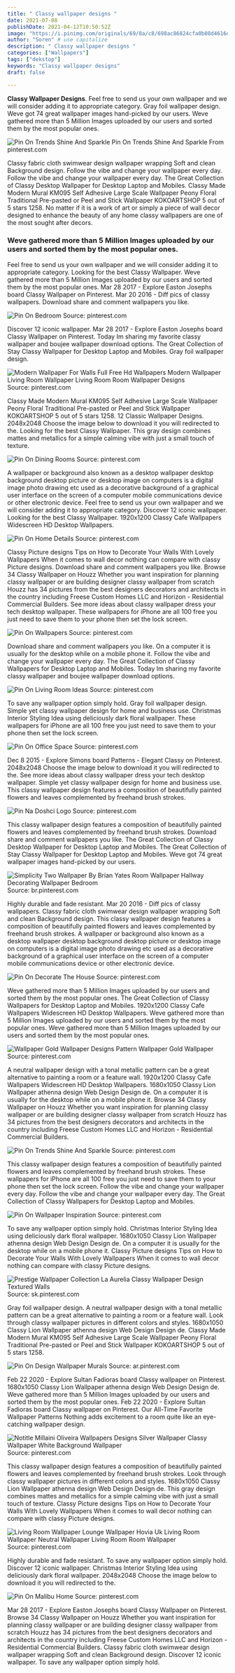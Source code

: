 ```yaml
---
title: " Classy wallpaper designs "
date: 2021-07-08
publishDate: 2021-04-12T10:50:52Z
image: "https://i.pinimg.com/originals/69/8a/c8/698ac86824cfa0b08d4616d4ae7d84c1.jpg"
author: "Soren" # use capitalize
description: " Classy wallpaper designs "
categories: ["Wallpapers"]
tags: ["dekstop"]
keywords: "Classy wallpaper designs"
draft: false

---
```



**Classy Wallpaper Designs**. Feel free to send us your own wallpaper and we will consider adding it to appropriate category. Gray foil wallpaper design. Weve got 74 great wallpaper images hand-picked by our users. Weve gathered more than 5 Million Images uploaded by our users and sorted them by the most popular ones.

![Pin On Trends Shine And Sparkle](https://i.pinimg.com/originals/1e/0e/0b/1e0e0bf2994ad6ae8f4f9a08b5b44eba.jpg "Pin On Trends Shine And Sparkle")
Pin On Trends Shine And Sparkle From pinterest.com


Classy fabric cloth swimwear design wallpaper wrapping Soft and clean Background design. Follow the vibe and change your wallpaper every day. Follow the vibe and change your wallpaper every day. The Great Collection of Classy Desktop Wallpaper for Desktop Laptop and Mobiles. Classy Made Modern Mural KM095 Self Adhesive Large Scale Wallpaper Peony Floral Traditional Pre-pasted or Peel and Stick Wallpaper KOKOARTSHOP 5 out of 5 stars 1258. No matter if it is a work of art or simply a piece of wall decor designed to enhance the beauty of any home classy wallpapers are one of the most sought after decors.

### Weve gathered more than 5 Million Images uploaded by our users and sorted them by the most popular ones.

Feel free to send us your own wallpaper and we will consider adding it to appropriate category. Looking for the best Classy Wallpaper. Weve gathered more than 5 Million Images uploaded by our users and sorted them by the most popular ones. Mar 28 2017 - Explore Easton Josephs board Classy Wallpaper on Pinterest. Mar 20 2016 - Diff pics of classy wallpapers. Download share and comment wallpapers you like.


![Pin On Bedroom](https://i.pinimg.com/originals/08/52/ab/0852ab1a1fb64bcf5f1a3c354751ecbf.jpg "Pin On Bedroom")
Source: pinterest.com

Discover 12 iconic wallpaper. Mar 28 2017 - Explore Easton Josephs board Classy Wallpaper on Pinterest. Today Im sharing my favorite classy wallpaper and boujee wallpaper download options. The Great Collection of Stay Classy Wallpaper for Desktop Laptop and Mobiles. Gray foil wallpaper design.

![Modern Wallpaper For Walls Full Free Hd Wallpapers Modern Wallpaper Living Room Wallpaper Living Room Room Wallpaper Designs](https://i.pinimg.com/originals/d5/15/88/d5158888681dfc29789460e73005ef58.jpg "Modern Wallpaper For Walls Full Free Hd Wallpapers Modern Wallpaper Living Room Wallpaper Living Room Room Wallpaper Designs")
Source: pinterest.com

Classy Made Modern Mural KM095 Self Adhesive Large Scale Wallpaper Peony Floral Traditional Pre-pasted or Peel and Stick Wallpaper KOKOARTSHOP 5 out of 5 stars 1258. 12 Classic Wallpaper Designs. 2048x2048 Choose the image below to download it you will redirected to the. Looking for the best Classy Wallpaper. This gray design combines mattes and metallics for a simple calming vibe with just a small touch of texture.

![Pin On Dining Rooms](https://i.pinimg.com/originals/19/b7/ab/19b7ab8089691fc3bedc5248681eb203.jpg "Pin On Dining Rooms")
Source: pinterest.com

A wallpaper or background also known as a desktop wallpaper desktop background desktop picture or desktop image on computers is a digital image photo drawing etc used as a decorative background of a graphical user interface on the screen of a computer mobile communications device or other electronic device. Feel free to send us your own wallpaper and we will consider adding it to appropriate category. Discover 12 iconic wallpaper. Looking for the best Classy Wallpaper. 1920x1200 Classy Cafe Wallpapers Widescreen HD Desktop Wallpapers.

![Pin On Home Details](https://i.pinimg.com/564x/e8/57/56/e85756536618ae7915f7427513fe0ff5.jpg "Pin On Home Details")
Source: pinterest.com

Classy Picture designs Tips on How to Decorate Your Walls With Lovely Wallpapers When it comes to wall decor nothing can compare with classy Picture designs. Download share and comment wallpapers you like. Browse 34 Classy Wallpaper on Houzz Whether you want inspiration for planning classy wallpaper or are building designer classy wallpaper from scratch Houzz has 34 pictures from the best designers decorators and architects in the country including Freese Custom Homes LLC and Horizon - Residential Commercial Builders. See more ideas about classy wallpaper dress your tech desktop wallpaper. These wallpapers for iPhone are all 100 free you just need to save them to your phone then set the lock screen.

![Pin On Wallpapers](https://i.pinimg.com/736x/d2/61/1c/d2611cf02f54a3e1eff57ce9085cd8cb.jpg "Pin On Wallpapers")
Source: pinterest.com

Download share and comment wallpapers you like. On a computer it is usually for the desktop while on a mobile phone it. Follow the vibe and change your wallpaper every day. The Great Collection of Classy Wallpapers for Desktop Laptop and Mobiles. Today Im sharing my favorite classy wallpaper and boujee wallpaper download options.

![Pin On Living Room Ideas](https://i.pinimg.com/originals/8b/06/d6/8b06d6607d17f9a2102f97c3f0887019.png "Pin On Living Room Ideas")
Source: pinterest.com

To save any wallpaper option simply hold. Gray foil wallpaper design. Simple yet classy wallpaper design for home and business use. Christmas Interior Styling Idea using deliciously dark floral wallpaper. These wallpapers for iPhone are all 100 free you just need to save them to your phone then set the lock screen.

![Pin On Office Space](https://i.pinimg.com/originals/ab/bd/19/abbd19e5e8b12150b9d87c4ee51a60fe.jpg "Pin On Office Space")
Source: pinterest.com

Dec 8 2015 - Explore Simons board Patterns - Elegant Classy on Pinterest. 2048x2048 Choose the image below to download it you will redirected to the. See more ideas about classy wallpaper dress your tech desktop wallpaper. Simple yet classy wallpaper design for home and business use. This classy wallpaper design features a composition of beautifully painted flowers and leaves complemented by freehand brush strokes.

![Pin Na Doshci Logo](https://i.pinimg.com/originals/93/65/2e/93652e3361af343cbeeec59fe758170d.jpg "Pin Na Doshci Logo")
Source: pinterest.com

This classy wallpaper design features a composition of beautifully painted flowers and leaves complemented by freehand brush strokes. Download share and comment wallpapers you like. The Great Collection of Classy Desktop Wallpaper for Desktop Laptop and Mobiles. The Great Collection of Stay Classy Wallpaper for Desktop Laptop and Mobiles. Weve got 74 great wallpaper images hand-picked by our users.

![Simplicity Two Wallpaper By Brian Yates Room Wallpaper Hallway Decorating Wallpaper Bedroom](https://i.pinimg.com/originals/5d/df/89/5ddf89f046f45ded91cd554d8cd02671.jpg "Simplicity Two Wallpaper By Brian Yates Room Wallpaper Hallway Decorating Wallpaper Bedroom")
Source: br.pinterest.com

Highly durable and fade resistant. Mar 20 2016 - Diff pics of classy wallpapers. Classy fabric cloth swimwear design wallpaper wrapping Soft and clean Background design. This classy wallpaper design features a composition of beautifully painted flowers and leaves complemented by freehand brush strokes. A wallpaper or background also known as a desktop wallpaper desktop background desktop picture or desktop image on computers is a digital image photo drawing etc used as a decorative background of a graphical user interface on the screen of a computer mobile communications device or other electronic device.

![Pin On Decorate The House](https://i.pinimg.com/originals/c8/d3/b5/c8d3b5f34a76124e64cbd1b2928b6d3e.jpg "Pin On Decorate The House")
Source: pinterest.com

Weve gathered more than 5 Million Images uploaded by our users and sorted them by the most popular ones. The Great Collection of Classy Wallpapers for Desktop Laptop and Mobiles. 1920x1200 Classy Cafe Wallpapers Widescreen HD Desktop Wallpapers. Weve gathered more than 5 Million Images uploaded by our users and sorted them by the most popular ones. Weve gathered more than 5 Million Images uploaded by our users and sorted them by the most popular ones.

![Wallpaper Gold Wallpaper Designs Pattern Wallpaper Gold Wallpaper](https://i.pinimg.com/originals/fd/7f/c2/fd7fc2623bc9c79ff77c99cce4806ded.jpg "Wallpaper Gold Wallpaper Designs Pattern Wallpaper Gold Wallpaper")
Source: pinterest.com

A neutral wallpaper design with a tonal metallic pattern can be a great alternative to painting a room or a feature wall. 1920x1200 Classy Cafe Wallpapers Widescreen HD Desktop Wallpapers. 1680x1050 Classy Lion Wallpaper athenna design Web Design Design de. On a computer it is usually for the desktop while on a mobile phone it. Browse 34 Classy Wallpaper on Houzz Whether you want inspiration for planning classy wallpaper or are building designer classy wallpaper from scratch Houzz has 34 pictures from the best designers decorators and architects in the country including Freese Custom Homes LLC and Horizon - Residential Commercial Builders.

![Pin On Trends Shine And Sparkle](https://i.pinimg.com/originals/1e/0e/0b/1e0e0bf2994ad6ae8f4f9a08b5b44eba.jpg "Pin On Trends Shine And Sparkle")
Source: pinterest.com

This classy wallpaper design features a composition of beautifully painted flowers and leaves complemented by freehand brush strokes. These wallpapers for iPhone are all 100 free you just need to save them to your phone then set the lock screen. Follow the vibe and change your wallpaper every day. Follow the vibe and change your wallpaper every day. The Great Collection of Classy Wallpapers for Desktop Laptop and Mobiles.

![Pin On Wallpaper Inspiration](https://i.pinimg.com/originals/9e/04/d1/9e04d1982b73f565c5b4eee02bb9be75.jpg "Pin On Wallpaper Inspiration")
Source: pinterest.com

To save any wallpaper option simply hold. Christmas Interior Styling Idea using deliciously dark floral wallpaper. 1680x1050 Classy Lion Wallpaper athenna design Web Design Design de. On a computer it is usually for the desktop while on a mobile phone it. Classy Picture designs Tips on How to Decorate Your Walls With Lovely Wallpapers When it comes to wall decor nothing can compare with classy Picture designs.

![Prestige Wallpaper Collection La Aurelia Classy Wallpaper Design Textured Walls](https://i.pinimg.com/736x/69/82/61/698261b5a5ee630c60bf37de10ccd8d0.jpg "Prestige Wallpaper Collection La Aurelia Classy Wallpaper Design Textured Walls")
Source: sk.pinterest.com

Gray foil wallpaper design. A neutral wallpaper design with a tonal metallic pattern can be a great alternative to painting a room or a feature wall. Look through classy wallpaper pictures in different colors and styles. 1680x1050 Classy Lion Wallpaper athenna design Web Design Design de. Classy Made Modern Mural KM095 Self Adhesive Large Scale Wallpaper Peony Floral Traditional Pre-pasted or Peel and Stick Wallpaper KOKOARTSHOP 5 out of 5 stars 1258.

![Pin On Design Wallpaper Murals](https://i.pinimg.com/originals/9d/63/8b/9d638b64d7a8669d083aa365efe03852.jpg "Pin On Design Wallpaper Murals")
Source: ar.pinterest.com

Feb 22 2020 - Explore Sultan Fadioras board Classy wallpaper on Pinterest. 1680x1050 Classy Lion Wallpaper athenna design Web Design Design de. Weve gathered more than 5 Million Images uploaded by our users and sorted them by the most popular ones. Feb 22 2020 - Explore Sultan Fadioras board Classy wallpaper on Pinterest. Our All-Time Favorite Wallpaper Patterns Nothing adds excitement to a room quite like an eye-catching wallpaper design.

![Notitle Millaini Oliveira Wallpapers Designs Silver Wallpaper Classy Wallpaper White Background Wallpaper](https://i.pinimg.com/originals/21/f2/88/21f288fbd95e1bad49f11816e8dee0ac.jpg "Notitle Millaini Oliveira Wallpapers Designs Silver Wallpaper Classy Wallpaper White Background Wallpaper")
Source: pinterest.com

This classy wallpaper design features a composition of beautifully painted flowers and leaves complemented by freehand brush strokes. Look through classy wallpaper pictures in different colors and styles. 1680x1050 Classy Lion Wallpaper athenna design Web Design Design de. This gray design combines mattes and metallics for a simple calming vibe with just a small touch of texture. Classy Picture designs Tips on How to Decorate Your Walls With Lovely Wallpapers When it comes to wall decor nothing can compare with classy Picture designs.

![Living Room Wallpaper Lounge Wallpaper Hovia Uk Living Room Wallpaper Neutral Wallpaper Living Room Room Wallpaper](https://i.pinimg.com/736x/7c/c0/69/7cc069dc3608ea31d0235c9460cfc892.jpg "Living Room Wallpaper Lounge Wallpaper Hovia Uk Living Room Wallpaper Neutral Wallpaper Living Room Room Wallpaper")
Source: pinterest.com

Highly durable and fade resistant. To save any wallpaper option simply hold. Discover 12 iconic wallpaper. Christmas Interior Styling Idea using deliciously dark floral wallpaper. 2048x2048 Choose the image below to download it you will redirected to the.

![Pin On Malibu Home](https://i.pinimg.com/originals/69/8a/c8/698ac86824cfa0b08d4616d4ae7d84c1.jpg "Pin On Malibu Home")
Source: pinterest.com

Mar 28 2017 - Explore Easton Josephs board Classy Wallpaper on Pinterest. Browse 34 Classy Wallpaper on Houzz Whether you want inspiration for planning classy wallpaper or are building designer classy wallpaper from scratch Houzz has 34 pictures from the best designers decorators and architects in the country including Freese Custom Homes LLC and Horizon - Residential Commercial Builders. Classy fabric cloth swimwear design wallpaper wrapping Soft and clean Background design. Discover 12 iconic wallpaper. To save any wallpaper option simply hold.

